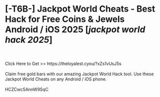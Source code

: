 # [-T6B-] Jackpot World Cheats - Best Hack for Free Coins & Jewels Android / iOS 2025 [*jackpot world hack 2025*]
<br>
<br>Click Here to Get >> https://theloyalest.cyou/?xZs1vUsJ5s
<br>
<br>Claim free gold bars with our amazing Jackpot World Hack tool. Use these Jackpot World Cheats on any Android / iOS phone.
<br>
<br>HCZCwcSAnnW9SqC

